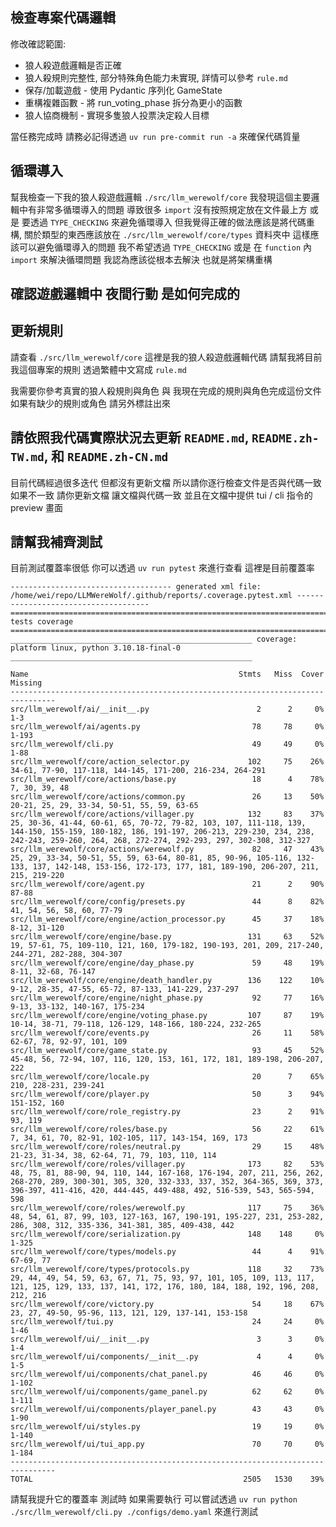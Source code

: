 ## 檢查專案代碼邏輯

修改確認範圍:

- 狼人殺遊戲邏輯是否正確
- 狼人殺規則完整性, 部分特殊角色能力未實現, 詳情可以參考 `rule.md`
- 保存/加載遊戲 - 使用 Pydantic 序列化 GameState
- 重構複雜函數 - 將 run_voting_phase 拆分為更小的函數
- 狼人協商機制 - 實現多隻狼人投票決定殺人目標

當任務完成時 請務必記得透過 `uv run pre-commit run -a` 來確保代碼質量

## 循環導入

幫我檢查一下我的狼人殺遊戲邏輯 `./src/llm_werewolf/core`
我發現這個主要邏輯中有非常多循環導入的問題 導致很多 `import` 沒有按照規定放在文件最上方 或是 要透過 `TYPE_CHECKING` 來避免循環導入
但我覺得正確的做法應該是將代碼重構, 關於類型的東西應該放在 `./src/llm_werewolf/core/types` 資料夾中
這樣應該可以避免循環導入的問題
我不希望透過 `TYPE_CHECKING` 或是 在 `function` 內 `import` 來解決循環問題 我認為應該從根本去解決 也就是將架構重構

## 確認遊戲邏輯中 夜間行動 是如何完成的

## 更新規則

請查看 `./src/llm_werewolf/core` 這裡是我的狼人殺遊戲邏輯代碼
請幫我將目前我這個專案的規則 透過繁體中文寫成 `rule.md`

我需要你參考真實的狼人殺規則與角色 與 我現在完成的規則與角色完成這份文件
如果有缺少的規則或角色 請另外標註出來

## 請依照我代碼實際狀況去更新 `README.md`, `README.zh-TW.md`, 和 `README.zh-CN.md`

目前代碼經過很多迭代 但都沒有更新文檔 所以請你逐行檢查文件是否與代碼一致
如果不一致 請你更新文檔 讓文檔與代碼一致
並且在文檔中提供 tui / cli 指令的 preview 畫面

## 請幫我補齊測試

目前測試覆蓋率很低
你可以透過 `uv run pytest` 來進行查看
這裡是目前覆蓋率
```
------------------------------------ generated xml file: /home/wei/repo/LLMWereWolf/.github/reports/.coverage.pytest.xml -------------------------------------
======================================================================= tests coverage =======================================================================
______________________________________________________ coverage: platform linux, python 3.10.18-final-0 ______________________________________________________

Name                                               Stmts   Miss  Cover   Missing
--------------------------------------------------------------------------------
src/llm_werewolf/ai/__init__.py                        2      2     0%   1-3
src/llm_werewolf/ai/agents.py                         78     78     0%   1-193
src/llm_werewolf/cli.py                               49     49     0%   1-88
src/llm_werewolf/core/action_selector.py             102     75    26%   34-61, 77-90, 117-118, 144-145, 171-200, 216-234, 264-291
src/llm_werewolf/core/actions/base.py                 18      4    78%   7, 30, 39, 48
src/llm_werewolf/core/actions/common.py               26     13    50%   20-21, 25, 29, 33-34, 50-51, 55, 59, 63-65
src/llm_werewolf/core/actions/villager.py            132     83    37%   25, 30-36, 41-44, 60-61, 65, 70-72, 79-82, 103, 107, 111-118, 139, 144-150, 155-159, 180-182, 186, 191-197, 206-213, 229-230, 234, 238, 242-243, 259-260, 264, 268, 272-274, 292-293, 297, 302-308, 312-327
src/llm_werewolf/core/actions/werewolf.py             82     47    43%   25, 29, 33-34, 50-51, 55, 59, 63-64, 80-81, 85, 90-96, 105-116, 132-133, 137, 142-148, 153-156, 172-173, 177, 181, 189-190, 206-207, 211, 215, 219-220
src/llm_werewolf/core/agent.py                        21      2    90%   87-88
src/llm_werewolf/core/config/presets.py               44      8    82%   41, 54, 56, 58, 60, 77-79
src/llm_werewolf/core/engine/action_processor.py      45     37    18%   8-12, 31-120
src/llm_werewolf/core/engine/base.py                 131     63    52%   19, 57-61, 75, 109-110, 121, 160, 179-182, 190-193, 201, 209, 217-240, 244-271, 282-288, 304-307
src/llm_werewolf/core/engine/day_phase.py             59     48    19%   8-11, 32-68, 76-147
src/llm_werewolf/core/engine/death_handler.py        136    122    10%   9-12, 28-35, 47-55, 65-72, 87-133, 141-229, 237-297
src/llm_werewolf/core/engine/night_phase.py           92     77    16%   9-13, 33-132, 140-167, 175-234
src/llm_werewolf/core/engine/voting_phase.py         107     87    19%   10-14, 38-71, 79-118, 126-129, 148-166, 180-224, 232-265
src/llm_werewolf/core/events.py                       26     11    58%   62-67, 78, 92-97, 101, 109
src/llm_werewolf/core/game_state.py                   93     45    52%   45-48, 56, 72-94, 107, 116, 120, 153, 161, 172, 181, 189-198, 206-207, 222
src/llm_werewolf/core/locale.py                       20      7    65%   210, 228-231, 239-241
src/llm_werewolf/core/player.py                       50      3    94%   151-152, 160
src/llm_werewolf/core/role_registry.py                23      2    91%   93, 119
src/llm_werewolf/core/roles/base.py                   56     22    61%   7, 34, 61, 70, 82-91, 102-105, 117, 143-154, 169, 173
src/llm_werewolf/core/roles/neutral.py                29     15    48%   21-23, 31-34, 38, 62-64, 71, 79, 103, 110, 114
src/llm_werewolf/core/roles/villager.py              173     82    53%   48, 75, 81, 88-90, 94, 110, 144, 167-168, 176-194, 207, 211, 256, 262, 268-270, 289, 300-301, 305, 320, 332-333, 337, 352, 364-365, 369, 373, 396-397, 411-416, 420, 444-445, 449-488, 492, 516-539, 543, 565-594, 598
src/llm_werewolf/core/roles/werewolf.py              117     75    36%   48, 54, 61, 87, 99, 103, 127-163, 167, 190-191, 195-227, 231, 253-282, 286, 308, 312, 335-336, 341-381, 385, 409-438, 442
src/llm_werewolf/core/serialization.py               148    148     0%   1-325
src/llm_werewolf/core/types/models.py                 44      4    91%   67-69, 77
src/llm_werewolf/core/types/protocols.py             118     32    73%   29, 44, 49, 54, 59, 63, 67, 71, 75, 93, 97, 101, 105, 109, 113, 117, 121, 125, 129, 133, 137, 141, 172, 176, 180, 184, 188, 192, 196, 208, 212, 216
src/llm_werewolf/core/victory.py                      54     18    67%   23, 27, 49-50, 95-96, 113, 121, 129, 137-141, 153-158
src/llm_werewolf/tui.py                               24     24     0%   1-46
src/llm_werewolf/ui/__init__.py                        3      3     0%   1-4
src/llm_werewolf/ui/components/__init__.py             4      4     0%   1-5
src/llm_werewolf/ui/components/chat_panel.py          46     46     0%   1-102
src/llm_werewolf/ui/components/game_panel.py          62     62     0%   1-111
src/llm_werewolf/ui/components/player_panel.py        43     43     0%   1-90
src/llm_werewolf/ui/styles.py                         19     19     0%   1-140
src/llm_werewolf/ui/tui_app.py                        70     70     0%   1-184
--------------------------------------------------------------------------------
TOTAL                                               2505   1530    39%
```
請幫我提升它的覆蓋率
測試時 如果需要執行 可以嘗試透過 `uv run python ./src/llm_werewolf/cli.py ./configs/demo.yaml` 來進行測試
